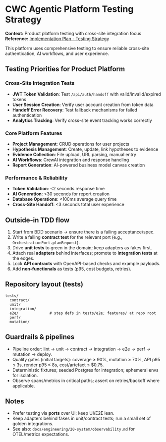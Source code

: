 # CWC Agentic Platform Testing Strategy

**Context:** Product platform testing with cross-site integration focus  
**Reference:** [Implementation Plan - Testing Strategy](../../../startupai.site/docs/technical/two-site-implementation-plan.md#72-testing-strategy)

This platform uses comprehensive testing to ensure reliable cross-site authentication, AI workflows, and user experience.

## Testing Priorities for Product Platform

### Cross-Site Integration Tests
- **JWT Token Validation**: Test `/api/auth/handoff` with valid/invalid/expired tokens
- **User Session Creation**: Verify user account creation from token data
- **Handoff Error Recovery**: Test fallback mechanisms for failed authentication
- **Analytics Tracking**: Verify cross-site event tracking works correctly

### Core Platform Features
- **Project Management**: CRUD operations for user projects
- **Hypothesis Management**: Create, update, link hypotheses to evidence
- **Evidence Collection**: File upload, URL parsing, manual entry
- **AI Workflows**: CrewAI integration and response handling
- **Report Generation**: AI-powered business model canvas creation

### Performance & Reliability
- **Token Validation**: <2 seconds response time
- **AI Generation**: <30 seconds for report creation
- **Database Operations**: <100ms average query time
- **Cross-Site Handoff**: <3 seconds total user experience

## Outside-in TDD flow

1. Start from BDD scenario → ensure there is a failing acceptance/spec.
2. Write a failing **contract test** for the relevant port (e.g., `OrchestrationPort.planRequest`).
3. Drive **unit tests** to green in the domain; keep adapters as fakes first.
4. Attach real **adapters** behind interfaces; promote to **integration tests** at the edges.
5. Lock **API contracts** with OpenAPI-based checks and example payloads.
6. Add **non-functionals** as tests (p95, cost budgets, retries).

## Repository layout (tests)

```text
tests/
  contract/
  unit/
  integration/
  e2e/              # step defs in tests/e2e; features/ at repo root
  perf/
  mutation/
```

## Guardrails & pipelines

- Pipeline order: lint → unit → contract → integration → e2e → perf → mutation → deploy.
- Quality gates (initial targets): coverage ≥ 90%, mutation ≥ 70%, API p95 ≤ 3s, render p95 ≤ 8s, cost/artefact ≤ $0.75.
- Deterministic fixtures; seeded Postgres for integration; ephemeral envs for isolation.
- Observe spans/metrics in critical paths; assert on retries/backoff where applicable.

## Notes

- Prefer testing via **ports** over UI; keep UI/E2E lean.
- Keep adapters behind fakes in unit/contract tests; run a small set of golden integrations.
- See also: `docs/engineering/20-system/observability.md` for OTEL/metrics expectations.
